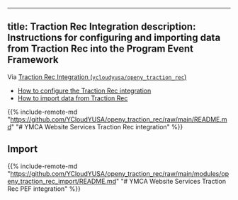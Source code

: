  ---
title: Traction Rec Integration
description: Instructions for configuring and importing data from Traction Rec into the Program Event Framework
---

Via [Traction Rec Integration (`ycloudyusa/openy_traction_rec`)](https://github.com/YCloudYUSA/openy_traction_rec)

- [How to configure the Traction Rec integration](https://github.com/YCloudYUSA/openy_traction_rec?tab=readme-ov-file#ymca-website-services-traction-rec-integration)
- [How to import data from Traction Rec](https://github.com/YCloudYUSA/openy_traction_rec/blob/main/modules/openy_traction_rec_import/README.md#ymca-website-services-traction-rec-pef-integration)

[comment]: <> (This file is imported from GitHub. It will be rebuilt from the source any time the repo is updated.)
{{% include-remote-md "https://github.com/YCloudYUSA/openy_traction_rec/raw/main/README.md" "# YMCA Website Services Traction Rec integration" %}}

## Import

{{% include-remote-md "https://github.com/YCloudYUSA/openy_traction_rec/raw/main/modules/openy_traction_rec_import/README.md" "# YMCA Website Services Traction Rec PEF integration" %}}
